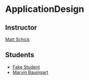 # ApplicationDesign


## Instructor

[Matt Schick](https://github.com/schickm)

## Students

* [Fake Student](https://github.com/FakeStudent)
* [Marvin Baumgart](https://github.com/MarvinBaumgart)